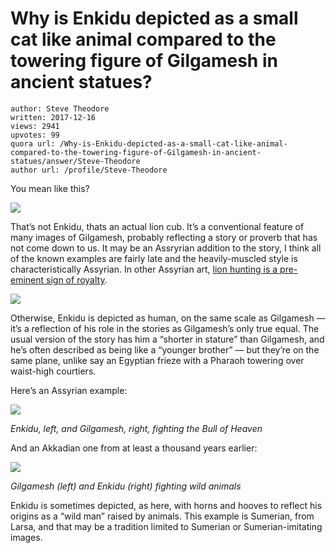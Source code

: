 # Why is Enkidu depicted as a small cat like animal compared to the towering figure of Gilgamesh in ancient statues?

	author: Steve Theodore
	written: 2017-12-16
	views: 2941
	upvotes: 99
	quora url: /Why-is-Enkidu-depicted-as-a-small-cat-like-animal-compared-to-the-towering-figure-of-Gilgamesh-in-ancient-statues/answer/Steve-Theodore
	author url: /profile/Steve-Theodore


You mean like this?

![](https://qph.fs.quoracdn.net/main-qimg-5eaa47a29021c4118d521d239ddbcb1f-c)

That’s not Enkidu, thats an actual lion cub. It’s a conventional feature of many images of Gilgamesh, probably reflecting a story or proverb that has not come down to us. It may be an Assryrian addition to the story, I think all of the known examples are fairly late and the heavily-muscled style is characteristically Assyrian. In other Assyrian art, [lion hunting is a pre-eminent sign of royalty](https://en.wikipedia.org/wiki/Lion_Hunt_of_Ashurbanipal).

![](https://qph.fs.quoracdn.net/main-qimg-c6332c053fb588cafb6227ec2382883c)

Otherwise, Enkidu is depicted as human, on the same scale as Gilgamesh — it’s a reflection of his role in the stories as Gilgamesh’s only true equal. The usual version of the story has him a “shorter in stature” than Gilgamesh, and he’s often described as being like a “younger brother” — but they’re on the same plane, unlike say an Egyptian frieze with a Pharaoh towering over waist-high courtiers.

Here’s an Assyrian example:

![](https://qph.fs.quoracdn.net/main-qimg-0e8c8b670a12066c756ca320843fe17b-c)

_Enkidu, left, and Gilgamesh, right, fighting the Bull of Heaven_ 

And an Akkadian one from at least a thousand years earlier:

![](https://qph.fs.quoracdn.net/main-qimg-376220f0fc67ae1c057cba735eafd868)

_Gilgamesh (left) and Enkidu (right) fighting wild animals_ 

Enkidu is sometimes depicted, as here, with horns and hooves to reflect his origins as a “wild man” raised by animals. This example is Sumerian, from Larsa, and that may be a tradition limited to Sumerian or Sumerian-imitating images.

